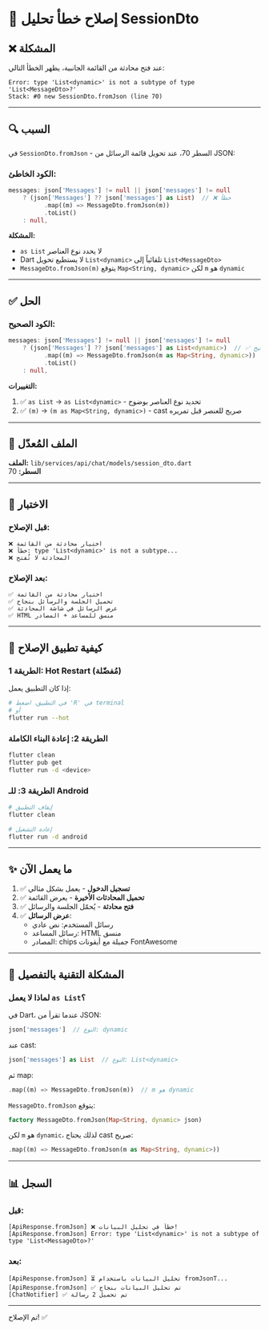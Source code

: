 # 🐛 إصلاح خطأ تحليل SessionDto

## ❌ المشكلة

عند فتح محادثة من القائمة الجانبية، يظهر الخطأ التالي:

```
Error: type 'List<dynamic>' is not a subtype of type 'List<MessageDto>?'
Stack: #0 new SessionDto.fromJson (line 70)
```

---

## 🔍 السبب

في `SessionDto.fromJson` - السطر 70، عند تحويل قائمة الرسائل من JSON:

### الكود الخاطئ:
```dart
messages: json['Messages'] != null || json['messages'] != null
    ? (json['Messages'] ?? json['messages'] as List)  // ❌ خطأ
          .map((m) => MessageDto.fromJson(m))
          .toList()
    : null,
```

**المشكلة:**
- `as List` لا يحدد نوع العناصر
- Dart لا يستطيع تحويل `List<dynamic>` تلقائياً إلى `List<MessageDto>`
- `MessageDto.fromJson(m)` يتوقع `Map<String, dynamic>` لكن `m` هو `dynamic`

---

## ✅ الحل

### الكود الصحيح:
```dart
messages: json['Messages'] != null || json['messages'] != null
    ? (json['Messages'] ?? json['messages'] as List<dynamic>)  // ✅ صحيح
          .map((m) => MessageDto.fromJson(m as Map<String, dynamic>))
          .toList()
    : null,
```

**التغييرات:**
1. ✅ `as List` → `as List<dynamic>` - تحديد نوع العناصر بوضوح
2. ✅ `(m)` → `(m as Map<String, dynamic>)` - cast صريح للعنصر قبل تمريره

---

## 📝 الملف المُعدّل

**الملف:** `lib/services/api/chat/models/session_dto.dart`  
**السطر:** 70

---

## 🧪 الاختبار

### قبل الإصلاح:
```
❌ اختيار محادثة من القائمة
❌ خطأ: type 'List<dynamic>' is not a subtype...
❌ المحادثة لا تُفتح
```

### بعد الإصلاح:
```
✅ اختيار محادثة من القائمة
✅ تحميل الجلسة والرسائل بنجاح
✅ عرض الرسائل في شاشة المحادثة
✅ HTML منسق للمساعد + المصادر
```

---

## 🔄 كيفية تطبيق الإصلاح

### الطريقة 1: Hot Restart (مُفضّلة)
إذا كان التطبيق يعمل:
```bash
# في التطبيق، اضغط 'R' في terminal
# أو
flutter run --hot
```

### الطريقة 2: إعادة البناء الكاملة
```bash
flutter clean
flutter pub get
flutter run -d <device>
```

### الطريقة 3: للـ Android
```bash
# إيقاف التطبيق
flutter clean

# إعادة التشغيل
flutter run -d android
```

---

## ✨ ما يعمل الآن

1. ✅ **تسجيل الدخول** - يعمل بشكل مثالي
2. ✅ **تحميل المحادثات الأخيرة** - يعرض القائمة
3. ✅ **فتح محادثة** - يُحمّل الجلسة والرسائل
4. ✅ **عرض الرسائل**:
   - رسائل المستخدم: نص عادي
   - رسائل المساعد: HTML منسق
   - المصادر: chips جميلة مع أيقونات FontAwesome

---

## 🎯 المشكلة التقنية بالتفصيل

### لماذا لا يعمل `as List`؟

في Dart، عندما تقرأ من JSON:
```dart
json['messages']  // النوع: dynamic
```

عند cast:
```dart
json['messages'] as List  // النوع: List<dynamic>
```

ثم map:
```dart
.map((m) => MessageDto.fromJson(m))  // m هو dynamic
```

`MessageDto.fromJson` يتوقع:
```dart
factory MessageDto.fromJson(Map<String, dynamic> json)
```

لكن `m` هو `dynamic`، لذلك يحتاج cast صريح:
```dart
.map((m) => MessageDto.fromJson(m as Map<String, dynamic>))
```

---

## 📊 السجل

### قبل:
```
[ApiResponse.fromJson] ❌ خطأ في تحليل البيانات!
[ApiResponse.fromJson] Error: type 'List<dynamic>' is not a subtype of type 'List<MessageDto>?'
```

### بعد:
```
[ApiResponse.fromJson] ⏳ تحليل البيانات باستخدام fromJsonT...
[ApiResponse.fromJson] ✅ تم تحليل البيانات بنجاح
[ChatNotifier] ✅ تم تحميل 2 رسالة
```

---

تم الإصلاح! ✅

